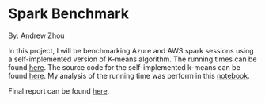# Spark Benchmark

By: Andrew Zhou

In this project, I will be benchmarking Azure and AWS spark sessions using a self-implemented version of K-means algorithm. The running times can be found [here](https://github.com/azhou5211/spark_benchmark/blob/main/src/data/Running_time.xls). The source code for the self-implemented k-means can be found [here](https://github.com/azhou5211/spark_benchmark/blob/main/src/kmeans.py). My analysis of the running time was perform in this [notebook](https://github.com/azhou5211/spark_benchmark/blob/main/src/notebooks/analysis.ipynb).

Final report can be found [here](https://github.com/azhou5211/spark_benchmark/blob/main/docs/final.pdf).

